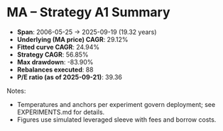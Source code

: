 # MA – Strategy A1 Summary

- **Span**: 2006-05-25 → 2025-09-19 (19.32 years)
- **Underlying (MA price) CAGR**: 29.12%
- **Fitted curve CAGR**: 24.94%
- **Strategy CAGR**: 56.85%
- **Max drawdown**: -83.90%
- **Rebalances executed**: 88
- **P/E ratio (as of 2025-09-21)**: 39.36

Notes:

- Temperatures and anchors per experiment govern deployment; see EXPERIMENTS.md for details.
- Figures use simulated leveraged sleeve with fees and borrow costs.


